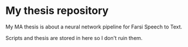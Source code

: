 # My thesis repository

My MA thesis is about a neural network pipeline for Farsi Speech to Text.

Scripts and thesis are stored in here so I don't ruin them.

